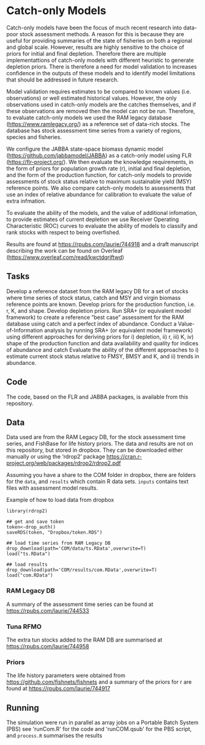 # Catch-only Models
Catch-only models have been the focus of much recent research into data-poor stock assessment methods. A reason for this is because they are useful for providing summaries of the state of fisheries on both a regional and global scale. However, results are highly sensitive to the choice of priors for initial and final depletion. Therefore there are multiple implementattions of catch-only models with different heuristic to generate depletion priors. There is therefore a need for 
model validation to increases confidence in the outputs of these models and to identify model limitations that should be addressed in future research.

Model validation requires estimates to be compared to known values (i.e. observations) or well estimated historical values. However, the only observations used in catch-only models are the catches themselves, and if these observations are removed then the model can not be run. Therefore, to evaluate catch-only models we used the RAM legacy database (https://www.ramlegacy.org/) as a reference set of data-rich stocks. The database has stock assessment time series from a variety of regions, species and fisheries. 

We configure the JABBA state-space biomass dynamic model (https://github.com/jabbamodel/JABBA) as a catch-only model using FLR (https://flr-project.org/). We then evaluate the knowledge requirements, in the form of priors for population growth rate (r), initial and final depletion, and the form of the production function, for catch-only models to provide assessments of stock status relative to maximum sustainable yield (MSY) reference points. We also compare catch-only models to assessments that use an index of relative abundance for calibration to evaluate the value of extra infmation. 

To evaluate the ability of the models, and the value of additional infomation, to provide estimates of current depletion we use Receiver Operating Characteristic (ROC) curves to evaluate the ability of models to classify and rank stocks with respect to being overfished. 

Results are found at https://rpubs.com/laurie/744918 and a draft manuscript describing the work can be found on Overleaf (https://www.overleaf.com/read/kwctdqrjftwd)

## Tasks

Develop a reference dataset from the RAM legacy DB for a set of stocks where time series of stock status, catch and MSY and virgin biomass reference points are known. Develop priors for the production function, i.e. r, K, and shape. Develop depletion priors.
Run SRA+ (or equivalent model framework) to create a reference ”best case” assessment for the RAM database using catch and a perfect index of abundance.
Conduct a Value-of-Information analysis by running SRA+ (or equivalent model framework) using different approaches for deriving priors for i) depletion, ii) r, iii) K, iv) shape of the production function and data availability and quality for indices of abundance and catch
Evaluate the ability of the different approaches to i) estimate current stock status relative to FMSY, BMSY and K, and ii) trends in abundance.


## Code

The code, based on the FLR and JABBA packages, is available from this repository.

## Data

Data used are from the RAM Legacy DB, for the stock assessment time series, and FishBase for life history priors. The data and results are not on this repository, but stored in dropbox. They can be downloaded either manually or using the ‘rdrop2’ package https://cran.r-project.org/web/packages/rdrop2/rdrop2.pdf

Assuming you have a share to the COM folder in dropbox, there are folders for the `data`, and `results` which contain R data sets. `inputs` contains text files with assessment model results.

Example of how to load data from dropbox

```{r, eval=FALSE}
library(rdrop2)

## get and save token
token<-drop_auth()
saveRDS(token, "Dropbox/token.RDS")

## load time series from RAM Legacy DB
drop_download(path='COM/data/ts.RData',overwrite=T)
load("ts.RData")

## load results
drop_download(path='COM/results/com.RData',overwrite=T)
load("com.RData")
```

### RAM Legacy DB

A summary of the assessment time series can be found at https://rpubs.com/laurie/744533

### Tuna RFMO

The extra tun stocks added to the RAM DB are summarised at https://rpubs.com/laurie/744958

### Priors

The life history parameters were obtained from https://github.com/fishnets/fishnets and a summary of the priors for r are found at https://rpubs.com/laurie/744917

## Running

The simulation were run in parallel as array jobs on a Portable Batch System (PBS) see 'runCom.R' for the code and 'runCOM.qsub' for the PBS script, and `process.R` summarises the results
